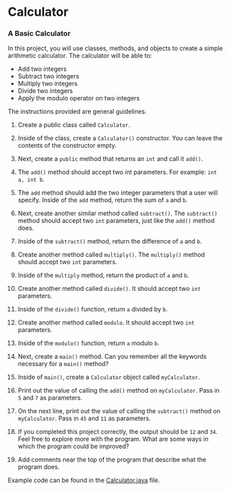 # Calculator
### A Basic Calculator

In this project, you will use classes, methods, and objects to create a simple arithmetic calculator. The calculator will be able to:

- Add two integers
- Subtract two integers
- Multiply two integers
- Divide two integers
- Apply the modulo operator on two integers

The instructions provided are general guidelines.

1. Create a public class called ```Calculator```.

2. Inside of the class, create a ```Calculator()``` constructor. You can leave the contents of the constructor empty.

3. Next, create a ```public``` method that returns an ```int``` and call it ```add()```.

4. The ```add()``` method should accept two int parameters. For example: ```int a, int b```.

5. The ```add``` method should add the two integer parameters that a user will specify. Inside of the ```add``` method, return the sum of ```a``` and ```b```.

6. Next, create another similar method called ```subtract()```. The ```subtract()``` method should accept two ```int``` parameters, just like the ```add()``` method does.

7. Inside of the ```subtract()``` method, return the difference of ```a``` and ```b```.

8. Create another method called ```multiply()```. The ```multiply()``` method should accept two ```int``` parameters.

9. Inside of the ```multiply``` method, return the product of ```a``` and ```b```.

10. Create another method called ```divide()```. It should accept two ```int``` parameters.

11. Inside of the ```divide()``` function, return ```a``` divided by ```b```.

12. Create another method called ```modulo```. It should accept two ```int``` parameters.

13. Inside of the ```modulo()``` function, return ```a``` modulo ```b```.

14. Next, create a ```main()``` method. Can you remember all the keywords necessary for a ```main()``` method?

15. Inside of ```main()```, create a ```Calculator``` object called ```myCalculator```.

16. Print out the value of calling the ```add()``` method on ```myCalculator```. Pass in ```5``` and ```7``` as parameters.

17. On the next line, print out the value of calling the ```subtract()``` method on ```myCalculator```. Pass in ```45``` and ```11``` as parameters.

18. If you completed this project correctly, the output should be ```12``` and ```34```. Feel free to explore more with the program. What are some ways in which the program could be improved?

19. Add comments near the top of the program that describe what the program does.

Example code can be found in the [Calculator.java](https://github.com/upliftdev/Foundations/blob/main/Foundations/3.Classes_and_Objects/Projects/Calculator/src/main/java/com/examples/classes/Calculator.java) file.
